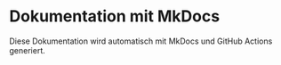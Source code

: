 # Dokumentation mit MkDocs

Diese Dokumentation wird automatisch mit MkDocs und GitHub Actions generiert.
